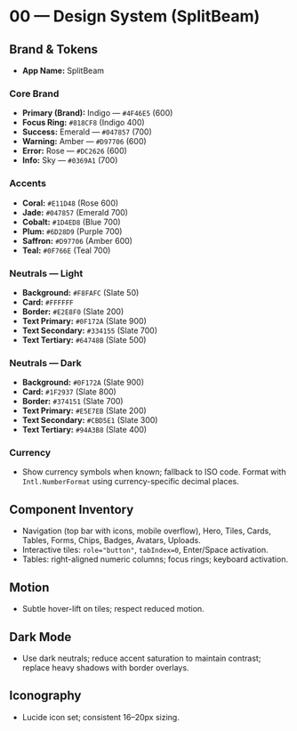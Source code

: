 # 00 — Design System (SplitBeam)

## Brand & Tokens
- **App Name:** SplitBeam

### Core Brand
- **Primary (Brand):** Indigo — `#4F46E5` (600)
- **Focus Ring:** `#818CF8` (Indigo 400)
- **Success:** Emerald — `#047857` (700)
- **Warning:** Amber — `#D97706` (600)
- **Error:** Rose — `#DC2626` (600)
- **Info:** Sky — `#0369A1` (700)

### Accents
- **Coral:** `#E11D48` (Rose 600)
- **Jade:** `#047857` (Emerald 700)
- **Cobalt:** `#1D4ED8` (Blue 700)
- **Plum:** `#6D28D9` (Purple 700)
- **Saffron:** `#D97706` (Amber 600)
- **Teal:** `#0F766E` (Teal 700)

### Neutrals — Light
- **Background:** `#F8FAFC` (Slate 50)
- **Card:** `#FFFFFF`
- **Border:** `#E2E8F0` (Slate 200)
- **Text Primary:** `#0F172A` (Slate 900)
- **Text Secondary:** `#334155` (Slate 700)
- **Text Tertiary:** `#64748B` (Slate 500)

### Neutrals — Dark
- **Background:** `#0F172A` (Slate 900)
- **Card:** `#1F2937` (Slate 800)
- **Border:** `#374151` (Slate 700)
- **Text Primary:** `#E5E7EB` (Slate 200)
- **Text Secondary:** `#CBD5E1` (Slate 300)
- **Text Tertiary:** `#94A3B8` (Slate 400)

### Currency
- Show currency symbols when known; fallback to ISO code. Format with `Intl.NumberFormat` using currency-specific decimal places.

## Component Inventory
- Navigation (top bar with icons, mobile overflow), Hero, Tiles, Cards, Tables, Forms, Chips, Badges, Avatars, Uploads.
- Interactive tiles: `role="button"`, `tabIndex=0`, Enter/Space activation.
- Tables: right-aligned numeric columns; focus rings; keyboard activation.

## Motion
- Subtle hover-lift on tiles; respect reduced motion.

## Dark Mode
- Use dark neutrals; reduce accent saturation to maintain contrast; replace heavy shadows with border overlays.

## Iconography
- Lucide icon set; consistent 16–20px sizing.
